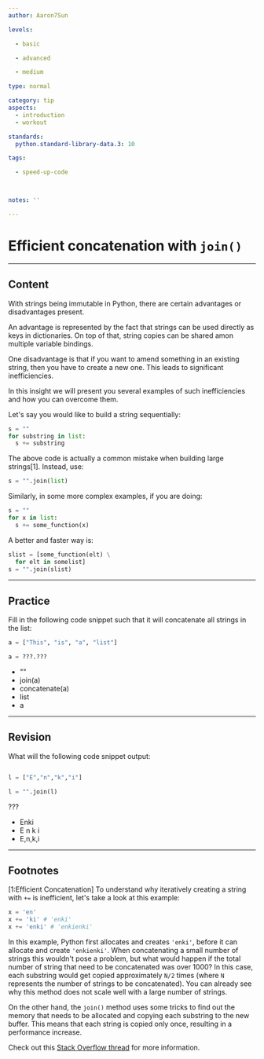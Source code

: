 ```yaml
---
author: Aaron7Sun

levels:

  - basic

  - advanced

  - medium

type: normal

category: tip
aspects:
  - introduction
  - workout

standards:
  python.standard-library-data.3: 10

tags:

  - speed-up-code



notes: ''

---
```


# Efficient concatenation with `join()`

---
## Content

With strings being immutable in Python, there are certain advantages or disadvantages present.

An advantage is represented by the fact that strings can be used directly as keys in dictionaries. On top of that, string copies can be shared amon multiple variable bindings.

One disadvantage is that if you want to amend something in an existing string, then you have to create a new one. This leads to significant inefficiencies.

In this insight we will present you several examples of such inefficiencies and how you can overcome them.

Let's say you would like to build a string sequentially:
```python
s = ""
for substring in list:
  s += substring
```

The above code is actually a common mistake when building large strings[1]. Instead, use:

```python
s = "".join(list)
```

Similarly, in some more complex examples, if you are doing:

```python
s = ""
for x in list:
  s += some_function(x)
```
A better and faster way is:

```python
slist = [some_function(elt) \
  for elt in somelist]
s = "".join(slist)
```

---
## Practice

Fill in the following code snippet such that it will concatenate all strings in the list:

```python
a = ["This", "is", "a", "list"]

a = ???.???

```

* ""
* join(a)
* concatenate(a)
* list
* a

---
## Revision

What will the following code snippet output:

```python

l = ["E","n","k","i"]

l = "".join(l)
```

???

* Enki
* E n k i
* E,n,k,i

---
## Footnotes

[1:Efficient Concatenation]
To understand why iteratively creating a string with `+=` is inefficient, let's take a look at this example:
```py
x = 'en'
x += 'ki' # 'enki' 
x += 'enki' # 'enkienki'
```

In this example, Python first allocates and creates `'enki'`, before it can allocate and create `'enkienki'`. When concatenating a small number of strings this wouldn't pose a problem, but what would happen if the total number of string that need to be concatenated was over 1000? In this case, each substring would get copied approximately `N/2` times (where `N` represents the number of strings to be concatenated). You can already see why this method does not scale well with a large number of strings.

On the other hand, the `join()` method uses some tricks to find out the memory that needs to be allocated and copying each substring to the new buffer. This means that each string is copied only once, resulting in a performance increase.

Check out this [Stack Overflow thread](https://stackoverflow.com/a/39312172) for more information.